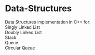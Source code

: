 # Data-Structures
Data Structures implementation in C++ for:
<br>
Singly Linked List
<br>
Doubly Linked List
<br>
Stack
<br>
Queue
<br>
Circular Queue
<br>

